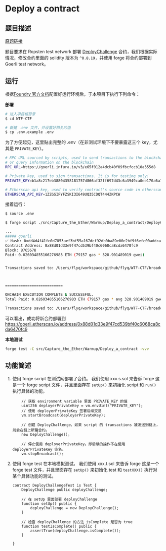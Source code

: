 # Deploy a contract

## 题目描述

[原题链接](https://capturetheether.com/challenges/warmup/deploy)

题目要求在 Ropsten test network 部署 [DeployChallenge](./DeployChallenge.sol) 合约，我们根据实际情况，修改合约里面的 solidity 版本为 `^0.8.19`，并使用 forge 将合约部署到 Goerli test network。

## 运行

根据[Foundry 官方文档](https://getfoundry.sh)配置好运行环境后，于本项目下执行下列命令：

**部署**
```sh
# 进入项目根目录
$ cd WTF-CTF

# 新建 .env 文件，并设置好相关的值
$ cp .env.example .env
```

为了方便起见，这里贴出完整的 .env（在非测试环境下不要暴露这三个 key，尤其是 `PRIVATE_KEY`）。
```sh
# RPC URL sourced by scripts, used to send transactions to the blockchain 
# or query information on the blockchain
RPC_URL=https://goerli.infura.io/v3/e65f012a4dcb40f09fbcfccb10a355d8

# Private key, used to sign transactions. It is for testing only!
PRIVATE_KEY=b1a8c217eb38804358181757d866af32ff697d43c6a3949ca0ee170a6a14cd18

# Etherscan api key, used to verify contract's source code in etherscan
ETHERSCAN_API_KEY=1ZZGSIFYFZSKI3I649UQ35CDQT444ZKPCW
```

接着运行：
```sh
$ source .env

$ forge script ./src/Capture_the_Ether/Warmup/Deploy_a_contract/DeployChallenge.s.sol --fork-url $RPC_URL --broadcast -vvv

...
##### goerli
✅ Hash: 0xdd4d4f41fc0d7853aef3bf55a167dcf92db0ba89e00e2bf9f6efc00addcab6bd
Contract Address: 0x88d01d33e9f47cd539bf40c6068ca8cda6470fc9
Block: 8765678
Paid: 0.026034855166276983 ETH (79157 gas * 328.901489019 gwei)


Transactions saved to: /Users/flyq/workspace/github/flyq/WTF-CTF/broadcast/DeployChallenge.s.sol/5/run-latest.json



==========================

ONCHAIN EXECUTION COMPLETE & SUCCESSFUL.
Total Paid: 0.026034855166276983 ETH (79157 gas * avg 328.901489019 gwei)

Transactions saved to: /Users/flyq/workspace/github/flyq/WTF-CTF/broadcast/DeployChallenge.s.sol/5/run-latest.json
```
可以看出，成功将新合约部署到 https://goerli.etherscan.io/address/0x88d01d33e9f47cd539bf40c6068ca8cda6470fc9

**本地测试**
```sh
forge test -C src/Capture_the_Ether/Warmup/Deploy_a_contract -vvv
```

## 功能简述

1. 使用 forge script 在测试网部署了合约。
   我们使用 xxx.s.sol 来告诉 forge 这是一个 forge script 文件，并且里面存在 `setUp()` 来初始化 script 和 `run()` 执行具体的功能。

    ```solidity
        // 获取 environment variable 里面 PRIVATE_KEY 的值
        uint256 deployerPrivateKey = vm.envUint("PRIVATE_KEY");
        // 使用 deployerPrivateKey 签署后续交易
        vm.startBroadcast(deployerPrivateKey);

        // 创建 DeployChallenge，如果 script 的 transactions 被发送到链上，则会在链上新建合约。
        new DeployChallenge();

        // 停止使用 deployerPrivateKey。即后续的操作不在使用 deployerPrivateKey 签名。
        vm.stopBroadcast();
    ```

2. 使用 forge test 在本地模拟测试。
   我们使用 xxx.t.sol 来告诉 forge 这是一个 forge test 文件，并且里面存在 `setUp()` 来初始化 test 和 `testXXX()` 执行对某个具体功能的测试。
    ```solidity
    contract DeployChallengeTest is Test {
        DeployChallenge public deployChallenge;

        // 在 setUp 里面部署 deployChallenge
        function setUp() public {
            deployChallenge = new DeployChallenge();
        }

        // 检查 deployChallenge 的方法 isComplete 是否为 true
        function testIsComplete() public {
            assertTrue(deployChallenge.isComplete());
        }

    }
    ```
